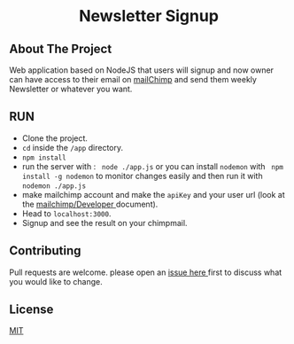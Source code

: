 
<h1>
<br>
<p align="center">Newsletter Signup </p>
  
  
</h1>

## About The Project
  Web application based on NodeJS that users will signup and now owner can have access to their email on <a href="https://mailchimp.com">mailChimp</a> and send them weekly Newsletter or whatever you want.
  
    
## RUN

- Clone the project.
- ` cd ` inside the `/app` directory.
- `npm install`
- run the server with : ` node ./app.js` or you can install `nodemon` with ` npm install -g nodemon` to monitor changes easily and then run it with `nodemon ./app.js` 
- make mailchimp account and make the `apiKey` and your user url (look at the <a href="https://mailchimp.com/developer">mailchimp/Developer </a>document).
- Head to `localhost:3000`.
- Signup and see the result on your chimpmail.


## Contributing

Pull requests are welcome.  please open an <a href="https://github.com/2x-Hra/Newsletter-Signup/issues"> issue here </a> first
to discuss what you would like to change.


## License

[MIT](https://choosealicense.com/licenses/mit/)
